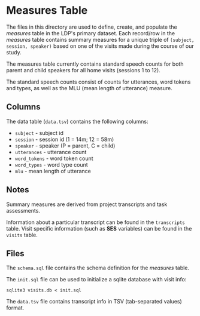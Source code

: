 Measures Table
==============

The files in this directory are used to define, create, and populate the *measures* table in the LDP's primary dataset. Each record/row in the *measures* table contains summary measures for a unique triple of `(subject, session, speaker)` based on one of the visits made during the course of our study.

The measures table currently contains standard speech counts for both parent and child speakers for all home visits (sessions 1 to 12).

The standard speech counts consist of counts for utterances, word tokens and types, as well as the MLU (mean length of utterance) measure.


## Columns

The data table (`data.tsv`) contains the following columns:

* `subject` - subject id
* `session` - session id (1 = 14m; 12 = 58m) 
* `speaker` - speaker (P = parent, C = child)
* `utterances` - utterance count
* `word_tokens` - word token count
* `word_types` - word type count
* `mlu` - mean length of utterance


## Notes

Summary measures are derived from project transcripts and task assessments.

Information about a particular transcript can be found in the
`transcripts` table.  Visit specific information (such as **SES** variables)
can be found in the `visits` table.


## Files

The `schema.sql` file contains the schema definition for the *measures*
table.

The `init.sql` file can be used to initialize a sqlite database with visit info:

    sqlite3 visits.db < init.sql

The `data.tsv` file contains transcript info in TSV (tab-separated values) format.  
